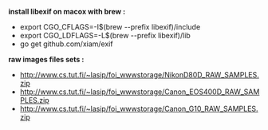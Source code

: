 __install libexif on macox with brew :__ 
 * export CGO_CFLAGS=-I$(brew --prefix libexif)/include
 * export CGO_LDFLAGS=-L$(brew --prefix libexif)/lib
 * go get github.com/xiam/exif

__raw images files sets :__ 

* http://www.cs.tut.fi/~lasip/foi_wwwstorage/NikonD80D_RAW_SAMPLES.zip
* http://www.cs.tut.fi/~lasip/foi_wwwstorage/Canon_EOS400D_RAW_SAMPLES.zip
* http://www.cs.tut.fi/~lasip/foi_wwwstorage/Canon_G10_RAW_SAMPLES.zip
